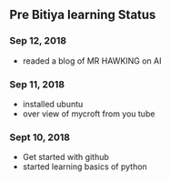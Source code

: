 ## Pre Bitiya learning Status


### Sep 12, 2018
* readed a blog of MR HAWKING on AI

### Sep 11, 2018
* installed ubuntu
* over view of mycroft from you tube
 
### Sept 10, 2018
* Get started with github
* started learning basics of python


